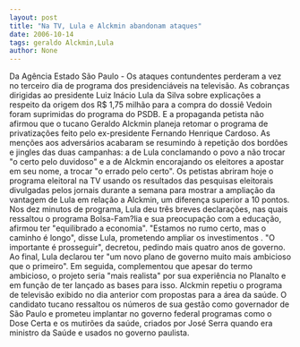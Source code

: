 ```yaml
---
layout: post
title: "Na TV, Lula e Alckmin abandonam ataques"
date: 2006-10-14
tags: geraldo Alckmin,Lula
author: None
---
```

Da Agência Estado
São Paulo - Os ataques contundentes perderam a vez no terceiro dia de programa dos presidenciáveis na televisão. As cobranças dirigidas ao presidente Luiz Inácio Lula da Silva sobre explicações a respeito da origem dos R$ 1,75 milhão para a compra do dossiê Vedoin foram suprimidas do programa do PSDB. 
E a propaganda petista não afirmou que o tucano Geraldo Alckmin planeja retomar o programa de privatizações feito pelo ex-presidente Fernando Henrique Cardoso.
As menções aos adversários acabaram se resumindo à repetição dos bordões e jingles das duas campanhas: a de Lula conclamando o povo a não trocar \"o certo pelo duvidoso\"
 e a de Alckmin encorajando os eleitores a apostar em seu nome, a trocar \"o errado pelo certo\".
Os petistas abriram hoje o programa eleitoral na TV usando os resultados das pesquisas eleitorais divulgadas pelos jornais durante a semana para mostrar a ampliação da vantagem de Lula em relação a Alckmin, um diferença superior a 10 pontos. 
Nos dez minutos de programa, Lula deu três breves declarações, nas quais ressaltou o programa Bolsa-Fam?lia e sua preocupação com a educação, afirmou ter \"equilibrado a economia\". 
\"Estamos no rumo certo, mas o caminho é longo\", disse Lula, prometendo ampliar os investimentos . \"O importante é prosseguir\", decretou, pedindo mais quatro anos de governo. 
Ao final, Lula declarou ter \"um novo plano de governo muito mais ambicioso que o primeiro\". Em seguida, complementou que apesar do termo ambicioso, o projeto seria \"mais realista\" por sua experiência no Planalto e em função de ter lançado as bases para isso. 
Alckmin repetiu o programa de televisão exibido no dia anterior com propostas para a área da saúde. O candidato tucano ressaltou os números de sua gestão como governador de São Paulo e prometeu implantar no governo federal programas como o Dose Certa e os mutirões da saúde, criados por José Serra quando era ministro da Saúde e usados no governo paulista.  